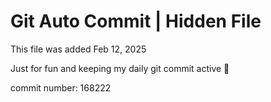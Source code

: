 # Git Auto Commit | Hidden File

This file was added Feb 12, 2025

Just for fun and keeping my daily git commit active 🤪

commit number: 168222
